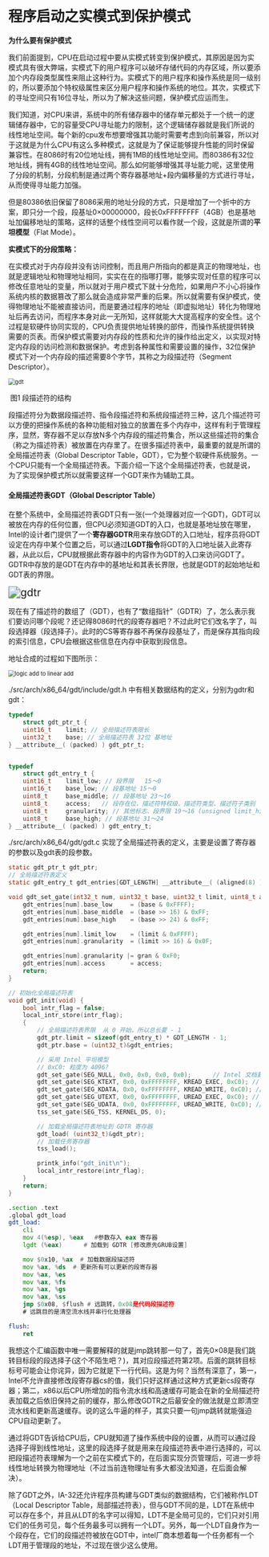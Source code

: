 # 程序启动之实模式到保护模式

**为什么要有保护模式**

我们前面提到，CPU在启动过程中要从实模式转变到保护模式，其原因是因为实模式具有很大弊端，实模式下的用户程序可以破坏存储代码的内存区域，所以要添加个内存段类型属性来阻止这种行为。实模式下的用户程序和操作系统是同一级别的，所以要添加个特权级属性来区分用户程序和操作系统的地位。其次，实模式下的寻址空间只有16位寻址，所以为了解决这些问题，保护模式应运而生。  

我们知道，对CPU来讲，系统中的所有储存器中的储存单元都处于一个统一的逻辑储存器中，它的容量受CPU寻址能力的限制，这个逻辑储存器就是我们所说的线性地址空间。每个新的cpu发布想要增强其功能时需要考虑到向前兼容，所以对于这就是为什么CPU有这么多种模式，这就是为了保证能够提升性能的同时保留兼容性。在8086时有20位地址线，拥有1MB的线性地址空间。而80386有32位地址线，拥有4GB的线性地址空间。那么如何能够增强其寻址能力呢，这里使用了分段的机制，分段机制是通过两个寄存器基地址+段内偏移量的方式进行寻址，从而使得寻址能力加强。

但是80386依旧保留了8086采用的地址分段的方式，只是增加了一个折中的方案，即只分一个段，段基址0×00000000，段长0xFFFFFFFF（4GB）也是基地址加偏移地址的策略，这样的话整个线性空间可以看作就一个段，这就是所谓的**平坦模型**（Flat Mode）。

**实模式下的分段策略：**

在实模式对于内存段并没有访问控制，而且用户所指向的都是真正的物理地址，也就是逻辑地址和物理地址相同，实实在在的指哪打哪，能够实现对任意的程序可以修改任意地址的变量，所以就对于用户模式下就十分危险，如果用户不小心将操作系统内核的数据篡改了那么就会造成非常严重的后果。所以就需要有保护模式，使得物理地址不能被直接访问，而是要通过程序的地址（即虚拟地址）转化为物理地址后再去访问，而程序本身对此一无所知，这样就能大大提高程序的安全性。这个过程是软硬件协同实现的，CPU负责提供地址转换的部件，而操作系统提供转换需要的页表。而保护模式需要对内存段的性质和允许的操作给出定义，以实现对特定内存段的访问检测和数据保护。考虑到各种属性和需要设置的操作，32位保护模式下对一个内存段的描述需要8个字节，其称之为段描述符（Segment Descriptor）。

<img src=".\images\gdt.png" alt="gdt" style="zoom: 80%;" />

​																							 图1 段描述符的结构  

段描述符分为数据段描述符、指令段描述符和系统段描述符三种，这几个描述符可以方便的把操作系统的各种功能相对独立的放置在多个内存中，这样有利于管理程序，显然，寄存器不足以存放N多个内存段的描述符集合，所以这些描述符的集合（称之为描述符表）被放置在内存里了。在很多描述符表中，最重要的就是所谓的全局描述符表（Global Descriptor Table，GDT），它为整个软硬件系统服务。一个CPU只能有一个全局描述符表。下面介绍一下这个全局描述符表，也就是说，为了实现保护模式所以就需要这样一个GDT来作为辅助工具。



#### **全局描述符表GDT（Global Descriptor Table）**

在整个系统中，全局描述符表GDT只有一张(一个处理器对应一个GDT)，GDT可以被放在内存的任何位置，但CPU必须知道GDT的入口，也就是基地址放在哪里，Intel的设计者门提供了一个**寄存器GDTR**用来存放GDT的入口地址，程序员将GDT设定在内存中某个位置之后，可以通过**LGDT指令**将GDT的入口地址装入此寄存器，从此以后，CPU就根据此寄存器中的内容作为GDT的入口来访问GDT了。GDTR中存放的是GDT在内存中的基地址和其表长界限，也就是GDT的起始地址和GDT表的界限。

<img src=".\images\gdtr.jpg" alt="gdtr" style="zoom: 150%;" />

现在有了描述符的数组了（GDT），也有了“数组指针”（GDTR）了，怎么表示我们要访问哪个段呢？还记得8086时代的段寄存器吧？不过此时它们改名字了，叫段选择器（段选择子）。此时的CS等寄存器不再保存段基址了，而是保存其指向段的索引信息，CPU会根据这些信息在内存中获取到段信息。  

地址合成的过程如下图所示：  

<img src=".\images\logic add to linear add.png" alt="logic add to linear add" style="zoom: 80%;" />

./src/arch/x86_64/gdt/include/gdt.h 中有相关数据结构的定义，分别为gdtr和gdt：

```c
typedef
    struct gdt_ptr_t {
	uint16_t	limit; // 全局描述符表限长
	uint32_t	base; // 全局描述符表 32位 基地址
} __attribute__( (packed) ) gdt_ptr_t;


typedef
    struct gdt_entry_t {
	uint16_t	limit_low; // 段界限   15～0
	uint16_t	base_low; // 段基地址 15～0
	uint8_t		base_middle; // 段基地址 23～16
	uint8_t		access;   // 段存在位、描述符特权级、描述符类型、描述符子类别
	uint8_t		granularity; // 其他标志、段界限 19～16 (unsigned limit_high: 4;unsigned flags: 4;)
	uint8_t		base_high; // 段基地址 31～24
} __attribute__( (packed) ) gdt_entry_t;
```

./src/arch/x86_64/gdt/gdt.c 实现了全局描述符表的定义，主要是设置了寄存器的参数以及gdt表的段参数。

```c
static gdt_ptr_t gdt_ptr;
// 全局描述符表定义
static gdt_entry_t gdt_entries[GDT_LENGTH] __attribute__( (aligned(8) ) );

void gdt_set_gate(int32_t num, uint32_t base, uint32_t limit, uint8_t access, uint8_t gran) {
	gdt_entries[num].base_low     = (base & 0xFFFF);
	gdt_entries[num].base_middle  = (base >> 16) & 0xFF;
	gdt_entries[num].base_high    = (base >> 24) & 0xFF;

	gdt_entries[num].limit_low    = (limit & 0xFFFF);
	gdt_entries[num].granularity  = (limit >> 16) & 0x0F;

	gdt_entries[num].granularity |= gran & 0xF0;
	gdt_entries[num].access       = access;
	return;
}

// 初始化全局描述符表
void gdt_init(void) {
	bool intr_flag = false;
	local_intr_store(intr_flag);
	{
		// 全局描述符表界限  从 0 开始，所以总长要 - 1
		gdt_ptr.limit = sizeof(gdt_entry_t) * GDT_LENGTH - 1;
		gdt_ptr.base = (uint32_t)&gdt_entries;

		// 采用 Intel 平坦模型
		// 0xC0: 粒度为 4096?
		gdt_set_gate(SEG_NULL, 0x0, 0x0, 0x0, 0x0);      // Intel 文档要求首个描述符全 0
		gdt_set_gate(SEG_KTEXT, 0x0, 0xFFFFFFFF, KREAD_EXEC, 0xC0); // 内核指令段
		gdt_set_gate(SEG_KDATA, 0x0, 0xFFFFFFFF, KREAD_WRITE, 0xC0); // 内核数据段
		gdt_set_gate(SEG_UTEXT, 0x0, 0xFFFFFFFF, UREAD_EXEC, 0xC0); // 用户模式代码段
		gdt_set_gate(SEG_UDATA, 0x0, 0xFFFFFFFF, UREAD_WRITE, 0xC0); // 用户模式数据段
		tss_set_gate(SEG_TSS, KERNEL_DS, 0);

		// 加载全局描述符表地址到 GDTR 寄存器
		gdt_load( (uint32_t)&gdt_ptr);
		// 加载任务寄存器
		tss_load();

		printk_info("gdt_init\n");
		local_intr_restore(intr_flag);
	}
	return;
}
```



```asm
.section .text
.global gdt_load
gdt_load:
    cli
    mov 4(%esp), %eax   #参数存入 eax 寄存器
    lgdt (%eax)      # 加载到 GDTR [修改原先GRUB设置]

    mov $0x10, %ax  # 加载数据段描述符
    mov %ax, %ds  # 更新所有可以更新的段寄存器
    mov %ax, %es
    mov %ax, %fs
    mov %ax, %gs
    mov %ax, %ss
    jmp $0x08, $flush # 远跳转，0x08是代码段描述符
    # 远跳目的是清空流水线并串行化处理器

flush:
    ret
```

我想这个汇编函数中唯一需要解释的就是jmp跳转那一句了，首先0×08是我们跳转目标段的段选择子(这个不陌生吧？)，其对应段描述符第2项。后面的跳转目标标号可能会让你诧异，因为它就是下一行代码。这是为何？当然有深意了，第一，Intel不允许直接修改段寄存器cs的值，我们只好这样通过这种方式更新cs段寄存器；第二，x86以后CPU所增加的指令流水线和高速缓存可能会在新的全局描述符表加载之后依旧保持之前的缓存，那么修改GDTR之后最安全的做法就是立即清空流水线和更新高速缓存。说的这么牛逼的样子，其实只要一句jmp跳转就能强迫CPU自动更新了。

通过将GDT告诉给CPU后，CPU就知道了操作系统中段的设置，从而可以通过段选择子得到线性地址，这里的段选择子就是用来在段描述符表中进行选择的，可以把段描述符表理解为一个之前在实模式下的，在后面实现分页管理后，可进一步将线性地址转换为物理地址（不过当前连物理址有多大都没法知道，在后面会解决）。

除了GDT之外，IA-32还允许程序员构建与GDT类似的数据结构，它们被称作LDT（Local Descriptor Table，局部描述符表），但与GDT不同的是，LDT在系统中可以存在多个，并且从LDT的名字可以得知，LDT不是全局可见的，它们只对引用它们的任务可见，每个任务最多可以拥有一个LDT。另外，每一个LDT自身作为一个段存在，它们的段描述符被放在GDT中，intel厂商本想着每一个任务都有一个LDT用于管理段的地址，不过现在很少这么使用。





